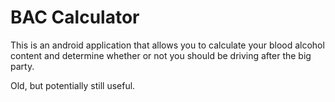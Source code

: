 BAC Calculator
==============

This is an android application that allows you to calculate your blood alcohol content and determine whether or not you should be driving after the big party.

Old, but potentially still useful.